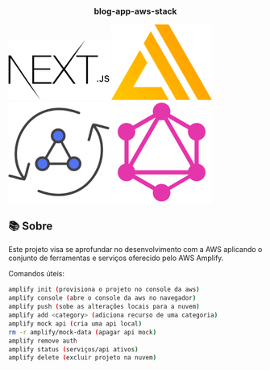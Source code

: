 <div align="center">
    <h3>
        blog-app-aws-stack
    </h3>
</div>

<img src="./public/nextjs.png" style="max-width: 200px" />
<img src="./public/aws-amplify-logo.png" style="max-width: 200px" />
<img src="./public/aws-appsync.png" style="max-width: 200px" />
<img src="./public/graphql.png" style="max-width: 200px" />

## 📚 **Sobre**

 <p>Este projeto visa se aprofundar no desenvolvimento com a AWS aplicando o conjunto de ferramentas e serviços oferecido pelo AWS Amplify. </p>

Comandos úteis:

```bash
amplify init (provisiona o projeto no console da aws)
amplify console (abre o console da aws no navegador)
amplify push (sobe as alterações locais para a nuvem)
amplify add <category> (adiciona recurso de uma categoria)
amplify mock api (cria uma api local)
rm -r amplify/mock-data (apagar api mock)
amplify remove auth
amplify status (serviços/api ativos)
amplify delete (excluir projeto na nuvem)
```

